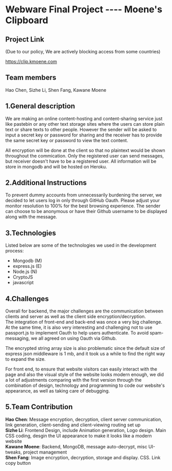# Webware Final Project ---- Moene's Clipboard
## Project Link  
(Due to our policy, We are actively blocking access from some countries)

https://clip.kmoene.com  
## Team members
Hao Chen, Sizhe Li, Shen Fang, Kawane Moene

## 1.General description
We are making an online content-hosting and content-sharing service just like pastebin or any other text storage sites where the users can store plain text or share texts to other people. However the sender will be asked to input a secret key or password for sharing and the receiver has to provide the same secret key or password to view the text content. 

All encryption will be done at the client so that no plaintext would be shown throughout the commication. Only the registered user can send messages, but receiver doesn't have to be a registered user. All information will be store in mongodb and will be hosted on Heroku.   

## 2.Additional Instructions 
To prevent dummy accounts from unnecessarily burdening the server, we decided to let users log in only through GitHub Oauth.
Please adjust your monitor resolution to 100% for the best browsing experience. The sender can choose to be anonymous or have their Github username to be displayed along with the message.   
## 3.Technologies 
Listed below are some of the technologies we used in the development process:

 - Mongodb (M)  
 - express.js (E)  
 - Node.js (N)  
 - CryptoJS  
 - javascript  

## 4.Challenges   
Overall for backend, the major challenges are the communication between clients and server as well as the client side encryption/decryption.    
The integration of front-end and back-end was once a very big challenge. At the same time, it is also very interesting and challenging not to use passport.js to implement Oauth to help users authenticate. To avoid spam-messaging, we all agreed on using Oauth via Github. 

The encrypted string array size is also problematic since the default size of express json middleware is 1 mb, and it took us a while to find the right way to expand the size.   

For front end, to ensure that website visitors can easily interact with the page and also the visual style of the website looks modern enough, we did a lot of adjustments comparing with the first version through the combination of design, technology and programming to code our website's appearance, as well as taking care of debugging.


## 5.Team Contribution

**Hao Chen**:  Message encryption, decryption, client server communication, link generation, client-sending and client-viewing routing set up  
**Sizhe Li**:  Frontend Design, include Animation generation, Logo design. Main CSS coding, desgin the UI appearance to make it looks like a modern website  
**Kawane Moene**: Backend, MongoDB, message auto-decrypt, misc UI-tweaks, project management  
**Shen Fang**: Image encryption, decryption, storage and display. CSS. Link copy button


